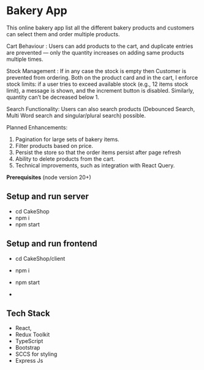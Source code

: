 # Bakery App
This online bakery app list all the different bakery products and customers can select them and order multiple products. 

Cart Behaviour :
Users can add products to the cart, and duplicate entries are prevented — only the quantity increases on adding same products multiple times.

Stock Management : 
If in any case the stock is empty then Customer is prevented from ordering.  Both on the product card and in the cart, I enforce stock limits: if a user tries to exceed available stock (e.g., 12 items stock limit), a message is shown, and the increment button is disabled. Similarly, quantity can’t be decreased below 1. 

Search Functionality:
Users can also search products (Debounced Search, Multi Word search and singular/plural search) possible.

Planned Enhancements:
1. Pagination for large sets of bakery items. 
2. Filter products based on price.
3. Persist the store so that the order items persist after page refresh
4. Ability to delete products from the cart.
5. Technical improvements, such as integration with React Query.

**Prerequisites**
(node version 20+)

## Setup and run server

- cd CakeShop
- npm i
- npm start

## Setup and run frontend

- cd CakeShop/client
- npm i
- npm start

- 
## Tech Stack
- React,
- Redux Toolkit
- TypeScript
- Bootstrap
- SCCS for styling
- Express Js
